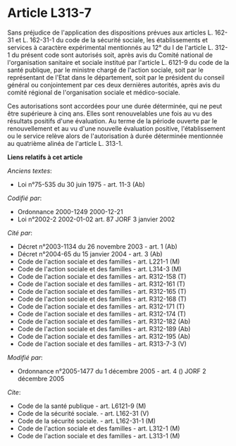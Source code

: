 # Article L313-7

Sans préjudice de l'application des dispositions prévues aux articles L. 162-31 et L. 162-31-1 du code de la sécurité
sociale, les établissements et services à caractère expérimental mentionnés au 12° du I de l'article L. 312-1 du présent code
sont autorisés soit, après avis du Comité national de l'organisation sanitaire et sociale institué par l'article L. 6121-9 du
code de la santé publique, par le ministre chargé de l'action sociale, soit par le représentant de l'Etat dans le
département, soit par le président du conseil général ou conjointement par ces deux dernières autorités, après avis du comité
régional de l'organisation sociale et médico-sociale.

Ces autorisations sont accordées pour une durée déterminée, qui ne peut être supérieure à cinq ans. Elles sont renouvelables
une fois au vu des résultats positifs d'une évaluation. Au terme de la période ouverte par le renouvellement et au vu d'une
nouvelle évaluation positive, l'établissement ou le service relève alors de l'autorisation à durée déterminée mentionnée au
quatrième alinéa de l'article L. 313-1.

**Liens relatifs à cet article**

_Anciens textes_:

  - Loi n°75-535 du 30 juin 1975 - art. 11-3 (Ab)

_Codifié par_:

  - Ordonnance 2000-1249 2000-12-21
  - Loi n°2002-2 2002-01-02 art. 87 JORF 3 janvier 2002

_Cité par_:

  - Décret n°2003-1134 du 26 novembre 2003 - art. 1 (Ab)
  - Décret n°2004-65 du 15 janvier 2004 - art. 3 (Ab)
  - Code de l'action sociale et des familles - art. L221-1 (M)
  - Code de l'action sociale et des familles - art. L314-3 (M)
  - Code de l'action sociale et des familles - art. R312-158 (T)
  - Code de l'action sociale et des familles - art. R312-161 (T)
  - Code de l'action sociale et des familles - art. R312-165 (T)
  - Code de l'action sociale et des familles - art. R312-168 (T)
  - Code de l'action sociale et des familles - art. R312-171 (T)
  - Code de l'action sociale et des familles - art. R312-174 (T)
  - Code de l'action sociale et des familles - art. R312-182 (Ab)
  - Code de l'action sociale et des familles - art. R312-189 (Ab)
  - Code de l'action sociale et des familles - art. R312-195 (Ab)
  - Code de l'action sociale et des familles - art. R313-7-3 (V)

_Modifié par_:

  - Ordonnance n°2005-1477 du 1 décembre 2005 - art. 4 () JORF 2 décembre 2005

_Cite_:

  - Code de la santé publique - art. L6121-9 (M)
  - Code de la sécurité sociale. - art. L162-31 (V)
  - Code de la sécurité sociale. - art. L162-31-1 (M)
  - Code de l'action sociale et des familles - art. L312-1 (M)
  - Code de l'action sociale et des familles - art. L313-1 (M)
